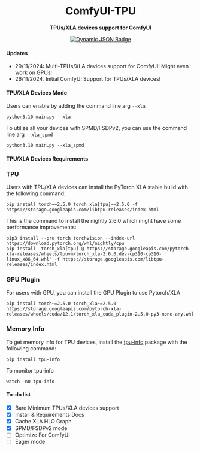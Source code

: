 <div align="center">

# ComfyUI-TPU

**TPUs/XLA devices support for ComfyUI**

[![Dynamic JSON Badge][discord-shield]][discord-url]

<!-- Workaround to display total user from https://github.com/badges/shields/issues/4500#issuecomment-2060079995 -->

[discord-shield]: https://img.shields.io/badge/dynamic/json?url=https%3A%2F%2Fdiscord.com%2Fapi%2Finvites%2Fisekaicreation%3Fwith_counts%3Dtrue&query=%24.approximate_member_count&logo=discord&logoColor=white&label=Discord&color=green&suffix=%20total
[discord-url]: https://discord.com/invite/isekaicreation

</div>

#### Updates

- 29/11/2024: Multi-TPUs/XLA devices support for ComfyUI! Might even work on GPUs!
- 26/11/2024: Initial ComfyUI Support for TPUs/XLA devices!

#### TPU/XLA Devices Mode

Users can enable by adding the command line arg `--xla`

```
python3.10 main.py --xla
```

To utilize all your devices with SPMD/FSDPv2, you can use the command line arg `--xla_spmd`

```
python3.10 main.py --xla_spmd
```

#### TPU/XLA Devices Requirements

### TPU

Users with TPU/XLA devices can install the PyTorch XLA stable build with the following command:

```
pip install torch~=2.5.0 torch_xla[tpu]~=2.5.0 -f https://storage.googleapis.com/libtpu-releases/index.html
```

This is the command to install the nightly 2.6.0 which might have some performance improvements:

```
pip3 install --pre torch torchvision --index-url https://download.pytorch.org/whl/nightly/cpu
pip install 'torch_xla[tpu] @ https://storage.googleapis.com/pytorch-xla-releases/wheels/tpuvm/torch_xla-2.6.0.dev-cp310-cp310-linux_x86_64.whl' -f https://storage.googleapis.com/libtpu-releases/index.html
```

### GPU Plugin

For users with GPU, you can install the GPU Plugin to use Pytorch/XLA

```
pip install torch~=2.5.0 torch_xla~=2.5.0 https://storage.googleapis.com/pytorch-xla-releases/wheels/cuda/12.1/torch_xla_cuda_plugin-2.5.0-py3-none-any.whl
```

### Memory Info

To get memory info for TPU devices, install the [tpu-info](https://github.com/AI-Hypercomputer/cloud-accelerator-diagnostics/tree/main/tpu_info) package with the following command:

```
pip install tpu-info
```

To monitor tpu-info

```
watch -n0 tpu-info
```

#### To-do list

- [x] Bare Minimum TPUs/XLA devices support
- [x] Install & Requirements Docs
- [x] Cache XLA HLO Graph
- [x] SPMD/FSDPv2 mode
- [ ] Optimize For ComfyUI
- [ ] Eager mode
